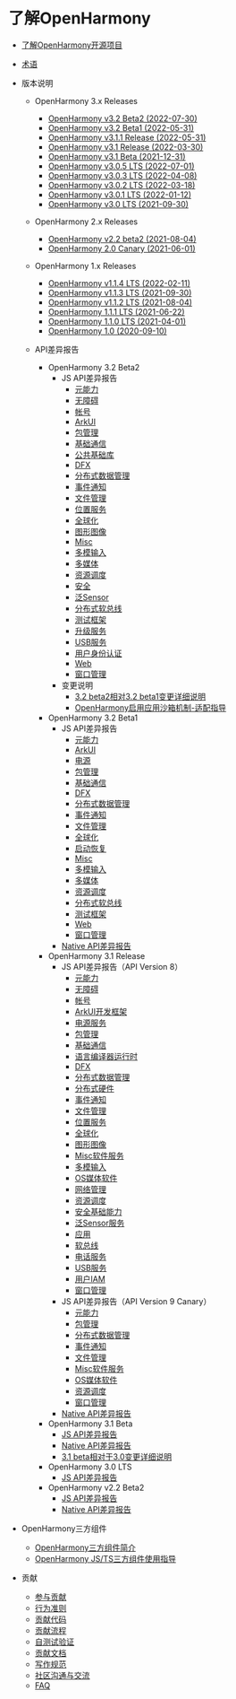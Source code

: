 # 了解OpenHarmony

- [了解OpenHarmony开源项目](OpenHarmony-Overview_zh.md)
- [术语](glossary.md)
- 版本说明
  - OpenHarmony 3.x Releases
    - [OpenHarmony v3.2 Beta2 (2022-07-30)](release-notes/OpenHarmony-v3.2-beta2.md)
    - [OpenHarmony v3.2 Beta1 (2022-05-31)](release-notes/OpenHarmony-v3.2-beta1.md)
    - [OpenHarmony v3.1.1 Release (2022-05-31)](release-notes/OpenHarmony-v3.1.1-release.md)
    - [OpenHarmony v3.1 Release (2022-03-30)](release-notes/OpenHarmony-v3.1-release.md)
    - [OpenHarmony v3.1 Beta (2021-12-31)](release-notes/OpenHarmony-v3.1-beta.md)
    - [OpenHarmony v3.0.5 LTS (2022-07-01)](release-notes/OpenHarmony-v3.0.5-LTS.md)
    - [OpenHarmony v3.0.3 LTS (2022-04-08)](release-notes/OpenHarmony-v3.0.3-LTS.md)
    - [OpenHarmony v3.0.2 LTS (2022-03-18)](release-notes/OpenHarmony-v3.0.2-LTS.md)
    - [OpenHarmony v3.0.1 LTS (2022-01-12)](release-notes/OpenHarmony-v3.0.1-LTS.md)
    - [OpenHarmony v3.0 LTS (2021-09-30)](release-notes/OpenHarmony-v3.0-LTS.md)
  
  - OpenHarmony 2.x Releases
    - [OpenHarmony v2.2 beta2 (2021-08-04)](release-notes/OpenHarmony-v2.2-beta2.md)
    - [OpenHarmony 2.0 Canary (2021-06-01)](release-notes/OpenHarmony-2-0-Canary.md)

  - OpenHarmony 1.x Releases
  
    - [OpenHarmony v1.1.4 LTS (2022-02-11)](release-notes/OpenHarmony-v1-1-4-LTS.md)
    - [OpenHarmony v1.1.3 LTS (2021-09-30)](release-notes/OpenHarmony-v1-1-3-LTS.md)
    - [OpenHarmony v1.1.2 LTS (2021-08-04)](release-notes/OpenHarmony-v1.1.2-LTS.md)
    - [OpenHarmony 1.1.1 LTS (2021-06-22)](release-notes/OpenHarmony-1-1-1-LTS.md)
    - [OpenHarmony 1.1.0 LTS (2021-04-01)](release-notes/OpenHarmony-1-1-0-LTS.md)
    - [OpenHarmony 1.0 (2020-09-10)](release-notes/OpenHarmony-1-0.md)

  - API差异报告

    - OpenHarmony 3.2 Beta2
      - JS API差异报告
        - [元能力](release-notes/api-change/v3.2-beta2/js-apidiff-ability.md)
        - [无障碍](release-notes/api-change/v3.2-beta2/js-apidiff-accessibility.md)
        - [帐号](release-notes/api-change/v3.2-beta2/js-apidiff-account.md)
        - [ArkUI](release-notes/api-change/v3.2-beta2/js-apidiff-arkui.md)
        - [包管理](release-notes/api-change/v3.2-beta2/js-apidiff-bundle.md)
        - [基础通信](release-notes/api-change/v3.2-beta2/js-apidiff-communicate.md)
        - [公共基础库](release-notes/api-change/v3.2-beta2/js-apidiff-compiler-and-runtime.md)
        - [DFX](release-notes/api-change/v3.2-beta2/js-apidiff-dfx.md)
        - [分布式数据管理](release-notes/api-change/v3.2-beta2/js-apidiff-distributed-data.md)
        - [事件通知](release-notes/api-change/v3.2-beta2/js-apidiff-event-and-notification.md)
        - [文件管理](release-notes/api-change/v3.2-beta2/js-apidiff-file-management.md)
        - [位置服务](release-notes/api-change/v3.2-beta2/js-apidiff-geolocation.md)
        - [全球化](release-notes/api-change/v3.2-beta2/js-apidiff-global.md)
        - [图形图像](release-notes/api-change/v3.2-beta2/js-apidiff-graphic.md)
        - [Misc](release-notes/api-change/v3.2-beta2/js-apidiff-misc.md)
        - [多模输入](release-notes/api-change/v3.2-beta2/js-apidiff-multi-modal-input.md)
        - [多媒体](release-notes/api-change/v3.2-beta2/js-apidiff-multimedia.md)
        - [资源调度](release-notes/api-change/v3.2-beta2/js-apidiff-resource-scheduler.md)
        - [安全](release-notes/api-change/v3.2-beta2/js-apidiff-security.md)
        - [泛Sensor](release-notes/api-change/v3.2-beta2/js-apidiff-sensor.md)
        - [分布式软总线](release-notes/api-change/v3.2-beta2/js-apidiff-soft-bus.md)
        - [测试框架](release-notes/api-change/v3.2-beta2/js-apidiff-unitest.md)
        - [升级服务](release-notes/api-change/v3.2-beta2/js-apidiff-update.md)
        - [USB服务](release-notes/api-change/v3.2-beta2/js-apidiff-usb.md)
        - [用户身份认证](release-notes/api-change/v3.2-beta2/js-apidiff-user-authentication.md)
        - [Web](release-notes/api-change/v3.2-beta2/js-apidiff-web.md)
        - [窗口管理](release-notes/api-change/v3.2-beta2/js-apidiff-window.md)
      - 变更说明
        - [3.2 beta2相对3.2 beta1变更详细说明](release-notes/api-change/v3.2-beta2/changelog-v3.2-beta2.md)
        - [OpenHarmony启用应用沙箱机制-适配指导](release-notes/api-change/v3.2-beta2/application-sandbox-adaptation-guide.md)  
    - OpenHarmony 3.2 Beta1
      - JS API差异报告
        - [元能力](release-notes/api-change/v3.2-beta1/js-apidiff-ability.md)
        - [ArkUI](release-notes/api-change/v3.2-beta1/js-apidiff-arkui.md)
        - [电源](release-notes/api-change/v3.2-beta1/js-apidiff-battery.md)
        - [包管理](release-notes/api-change/v3.2-beta1/js-apidiff-bundle.md)
        - [基础通信](release-notes/api-change/v3.2-beta1/js-apidiff-communicate.md)
        - [DFX](release-notes/api-change/v3.2-beta1/js-apidiff-dfx.md)
        - [分布式数据管理](release-notes/api-change/v3.2-beta1/js-apidiff-distributed-data.md)
        - [事件通知](release-notes/api-change/v3.2-beta1/js-apidiff-event-and-notification.md)
        - [文件管理](release-notes/api-change/v3.2-beta1/js-apidiff-file-management.md)
        - [全球化](release-notes/api-change/v3.2-beta1/js-apidiff-global.md)
        - [启动恢复](release-notes/api-change/v3.2-beta1/js-apidiff-init.md)
        - [Misc](release-notes/api-change/v3.2-beta1/js-apidiff-misc.md)
        - [多模输入](release-notes/api-change/v3.2-beta1/js-apidiff-multi-modal-input.md)
        - [多媒体](release-notes/api-change/v3.2-beta1/js-apidiff-multimedia.md)
        - [资源调度](release-notes/api-change/v3.2-beta1/js-apidiff-resource-scheduler.md)
        - [分布式软总线](release-notes/api-change/v3.2-beta1/js-apidiff-soft-bus.md)
        - [测试框架](release-notes/api-change/v3.2-beta1/js-apidiff-unitest.md)
        - [Web](release-notes/api-change/v3.2-beta1/js-apidiff-web.md)
        - [窗口管理](release-notes/api-change/v3.2-beta1/js-apidiff-window.md)
      - [Native API差异报告](release-notes/api-change/v3.2-beta1/native-apidiff-v3.2-beta.md)
    - OpenHarmony 3.1 Release
      - JS API差异报告（API Version 8）
        - [元能力](release-notes/api-change/v3.1-Release/js-apidiff-ability.md)
        - [无障碍](release-notes/api-change/v3.1-Release/js-apidiff-accessibility.md)
        - [帐号](release-notes/api-change/v3.1-Release/js-apidiff-account.md)
        - [ArkUI开发框架](release-notes/api-change/v3.1-Release/js-apidiff-ace.md)
        - [电源服务](release-notes/api-change/v3.1-Release/js-apidiff-battery.md)
        - [包管理](release-notes/api-change/v3.1-Release/js-apidiff-bundle.md)
        - [基础通信](release-notes/api-change/v3.1-Release/js-apidiff-communicate.md)
        - [语言编译器运行时](release-notes/api-change/v3.1-Release/js-apidiff-compiler-and-runtime.md)
        - [DFX](release-notes/api-change/v3.1-Release/js-apidiff-dfx.md)
        - [分布式数据管理](release-notes/api-change/v3.1-Release/js-apidiff-distributed-data.md)
        - [分布式硬件](release-notes/api-change/v3.1-Release/js-apidiff-distributed-hardware.md)
        - [事件通知](release-notes/api-change/v3.1-Release/js-apidiff-event-and-notification.md)
        - [文件管理](release-notes/api-change/v3.1-Release/js-apidiff-file-management.md)
        - [位置服务](release-notes/api-change/v3.1-Release/js-apidiff-geolocation.md)
        - [全球化](release-notes/api-change/v3.1-Release/js-apidiff-global.md)
        - [图形图像](release-notes/api-change/v3.1-Release/js-apidiff-graphic.md)
        - [Misc软件服务](release-notes/api-change/v3.1-Release/js-apidiff-misc.md)
        - [多模输入](release-notes/api-change/v3.1-Release/js-apidiff-multi-modal-input.md)
        - [OS媒体软件](release-notes/api-change/v3.1-Release/js-apidiff-multimedia.md)
        - [网络管理](release-notes/api-change/v3.1-Release/js-apidiff-network.md)
        - [资源调度](release-notes/api-change/v3.1-Release/js-apidiff-resource-scheduler.md)
        - [安全基础能力](release-notes/api-change/v3.1-Release/js-apidiff-security.md)
        - [泛Sensor服务](release-notes/api-change/v3.1-Release/js-apidiff-sensor.md)
        - [应用](release-notes/api-change/v3.1-Release/js-apidiff-settings.md)
        - [软总线](release-notes/api-change/v3.1-Release/js-apidiff-soft-bus.md)
        - [电话服务](release-notes/api-change/v3.1-Release/js-apidiff-telephony.md)
        - [USB服务](release-notes/api-change/v3.1-Release/js-apidiff-usb.md)
        - [用户IAM](release-notes/api-change/v3.1-Release/js-apidiff-user-authentication.md)
        - [窗口管理](release-notes/api-change/v3.1-Release/js-apidiff-window.md)
      - JS API差异报告（API Version 9 Canary）
        - [元能力](release-notes/api-change/v3.1-Release/js-apidiff-ability_api-9-canary.md)
        - [包管理](release-notes/api-change/v3.1-Release/js-apidiff-bundle_api-9-canary.md)
        - [分布式数据管理](release-notes/api-change/v3.1-Release/js-apidiff-distributed-data_api-9-canary.md)
        - [事件通知](release-notes/api-change/v3.1-Release/js-apidiff-event-and-notification_api-9-canary.md)
        - [文件管理](release-notes/api-change/v3.1-Release/js-apidiff-file-management_api-9-canary.md)
        - [Misc软件服务](release-notes/api-change/v3.1-Release/js-apidiff-misc_api-9-canary.md)
        - [OS媒体软件](release-notes/api-change/v3.1-Release/js-apidiff-multimedia_api-9-canary.md)
        - [资源调度](release-notes/api-change/v3.1-Release/js-apidiff-resource-scheduler_api-9-canary.md)
        - [窗口管理](release-notes/api-change/v3.1-Release/js-apidiff-window_api-9-canary.md)
      - [Native API差异报告](release-notes/api-change/v3.1-Release/native-apidiff-v3.1-release.md)
    - OpenHarmony 3.1 Beta
      - [JS API差异报告](release-notes/api-change/v3.1-beta/js-apidiff-v3.1-beta.md)
      - [Native API差异报告](release-notes/api-change/v3.1-beta/native-apidiff-v3.1-beta.md)
      - [3.1 beta相对于3.0变更详细说明](release-notes/api-change/v3.1-beta/changelog-v3.1-beta.md)
    - OpenHarmony 3.0 LTS  
      - [JS API差异报告](release-notes/api-change/v3.0-LTS/js-apidiff-v3.0-lts.md)
    - OpenHarmony v2.2 Beta2
      - [JS API差异报告](release-notes/api-change/v2.2-beta2/js-apidiff-v2.2-beta2.md)
      - [Native API差异报告](release-notes/api-change/v2.2-beta2/native-apidiff-v2.2-beta2.md)

- OpenHarmony三方组件
  - [OpenHarmony三方组件简介](third-party-components/third-party-components-introduction.md)  
  - [OpenHarmony JS/TS三方组件使用指导](third-party-components/npm-third-party-guide.md)

- 贡献
  - [参与贡献](contribute/参与贡献.md)
  - [行为准则](contribute/行为准则.md)
  - [贡献代码](contribute/贡献代码.md)
  - [贡献流程](contribute/贡献流程.md)
  - [自测试验证](readme/测试子系统.md)
  - [贡献文档](contribute/贡献文档.md)
  - [写作规范](contribute/写作规范.md)
  - [社区沟通与交流](contribute/社区沟通与交流.md)
  - [FAQ](contribute/FAQ.md)
  
